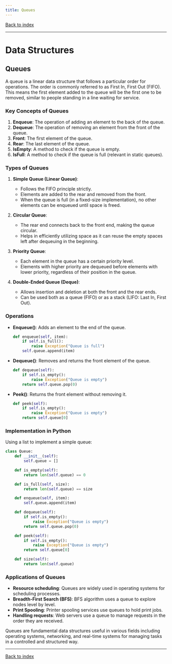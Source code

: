 ```yaml
---
title: Queues
---
```


[Back to index](index.html)

---
# Data Structures
## Queues

A queue is a linear data structure that follows a particular order for operations. The order is commonly referred to as First In, First Out (FIFO). This means the first element added to the queue will be the first one to be removed, similar to people standing in a line waiting for service.

### Key Concepts of Queues

1. **Enqueue**: The operation of adding an element to the back of the queue.
2. **Dequeue**: The operation of removing an element from the front of the queue.
3. **Front**: The first element of the queue.
4. **Rear**: The last element of the queue.
5. **IsEmpty**: A method to check if the queue is empty.
6. **IsFull**: A method to check if the queue is full (relevant in static queues).

### Types of Queues

1. **Simple Queue (Linear Queue)**:
   - Follows the FIFO principle strictly.
   - Elements are added to the rear and removed from the front.
   - When the queue is full (in a fixed-size implementation), no other elements can be enqueued until space is freed.

2. **Circular Queue**:
   - The rear end connects back to the front end, making the queue circular.
   - Helps in efficiently utilizing space as it can reuse the empty spaces left after dequeuing in the beginning.

3. **Priority Queue**:
   - Each element in the queue has a certain priority level.
   - Elements with higher priority are dequeued before elements with lower priority, regardless of their position in the queue.

4. **Double-Ended Queue (Deque)**:
   - Allows insertion and deletion at both the front and the rear ends.
   - Can be used both as a queue (FIFO) or as a stack (LIFO: Last In, First Out).

### Operations

- **Enqueue()**: Adds an element to the end of the queue.
    ```python
    def enqueue(self, item):
        if self.is_full():
            raise Exception("Queue is full")
        self.queue.append(item)
    ```

- **Dequeue()**: Removes and returns the front element of the queue.
    ```python
    def dequeue(self):
        if self.is_empty():
            raise Exception("Queue is empty")
        return self.queue.pop(0)
    ```

- **Peek()**: Returns the front element without removing it.
    ```python
    def peek(self):
        if self.is_empty():
            raise Exception("Queue is empty")
        return self.queue[0]
    ```

### Implementation in Python

Using a list to implement a simple queue:
```python
class Queue:
    def __init__(self):
        self.queue = []

    def is_empty(self):
        return len(self.queue) == 0

    def is_full(self, size):
        return len(self.queue) == size

    def enqueue(self, item):
        self.queue.append(item)

    def dequeue(self):
        if self.is_empty():
            raise Exception("Queue is empty")
        return self.queue.pop(0)

    def peek(self):
        if self.is_empty():
            raise Exception("Queue is empty")
        return self.queue[0]

    def size(self):
        return len(self.queue)
```

### Applications of Queues

- **Resource scheduling**: Queues are widely used in operating systems for scheduling processes.
- **Breadth-First Search (BFS)**: BFS algorithm uses a queue to explore nodes level by level.
- **Print Spooling**: Printer spooling services use queues to hold print jobs.
- **Handling requests**: Web servers use a queue to manage requests in the order they are received.

Queues are fundamental data structures useful in various fields including operating systems, networking, and real-time systems for managing tasks in a controlled and structured way.

---
[Back to index](index.html)
